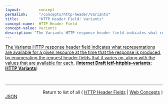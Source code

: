 ```yaml
---
layout:        concept
permalink:     "/concepts/http-header/Variants"
title:         "HTTP Header Field: Variants"
concept-name:  HTTP Header Field
concept-value: Variants
description: "The Variants HTTP response header field indicates what representations are available for a given resource at the time that the response is produced, by enumerating the request header fields that it varies on, along with the values that are available for each."
---
```


[The Variants HTTP response header field indicates what representations are available for a given resource at the time that the response is produced, by enumerating the request header fields that it varies on, along with the values that are available for each.](https://datatracker.ietf.org/doc/html/draft-ietf-httpbis-variants#section-2 "Read documentation for HTTP Header Field &#34;Variants&#34;") (**[Internet Draft ietf-httpbis-variants: HTTP Variants](/specs/IETF/I-D/ietf-httpbis-variants "This specification introduces an alternative way to communicate a secondary cache key for a HTTP resource, using the HTTP &#34;Variants&#34; and &#34;Variant-Key&#34; response header fields. Its aim is to make HTTP proactive content negotiation more cache-friendly.")**)

<br/>
<hr/>

<p style="float : left"><a href="./Variants.json" title="JSON representing this particular Web Concept value">JSON</a></p>
<p style="text-align: right">Return to list of all ( <a href="../http-header/">HTTP Header Fields</a> | <a href="../">Web Concepts</a> )</p>
